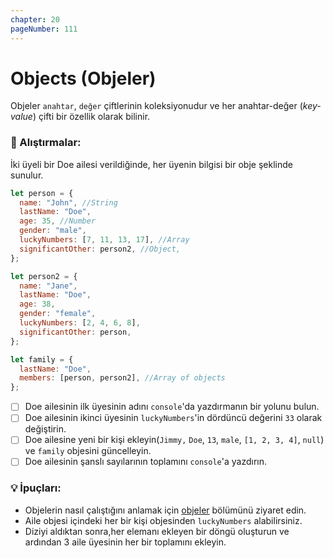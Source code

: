 ```yaml
---
chapter: 20
pageNumber: 111
---
```


# Objects (Objeler)

Objeler `anahtar`, `değer` çiftlerinin koleksiyonudur ve her anahtar-değer (_key-value_) çifti bir özellik olarak bilinir.

### 📝 Alıştırmalar:

İki üyeli bir Doe ailesi verildiğinde, her üyenin bilgisi bir obje şeklinde sunulur.&#x20;

```javascript
let person = {
  name: "John", //String
  lastName: "Doe",
  age: 35, //Number
  gender: "male",
  luckyNumbers: [7, 11, 13, 17], //Array
  significantOther: person2, //Object,
};

let person2 = {
  name: "Jane",
  lastName: "Doe",
  age: 38,
  gender: "female",
  luckyNumbers: [2, 4, 6, 8],
  significantOther: person,
};

let family = {
  lastName: "Doe",
  members: [person, person2], //Array of objects
};
```

- [ ] Doe ailesinin ilk üyesinin adını `console`'da yazdırmanın bir yolunu bulun.
- [ ] Doe ailesinin ikinci üyesinin `luckyNumbers`'in dördüncü değerini `33` olarak değiştirin.
- [ ] Doe ailesine yeni bir kişi ekleyin(`Jimmy,` `Doe`, `13`, `male`, `[1, 2, 3, 4]`, `null`) ve `family` objesini güncelleyin.
- [ ] Doe ailesinin şanslı sayılarının toplamını `console`'a yazdırın.&#x20;

### 💡 İpuçları:

- Objelerin nasıl çalıştığını anlamak için [objeler](../objects/) bölümünü ziyaret edin.
- Aile objesi içindeki her bir kişi objesinden `luckyNumbers` alabilirsiniz.
- Diziyi aldıktan sonra,her elemanı ekleyen bir döngü oluşturun ve ardından 3 aile üyesinin her bir toplamını ekleyin.
